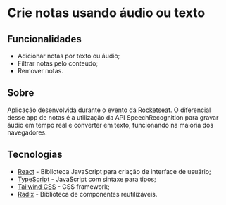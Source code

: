 # Crie notas usando áudio ou texto

## Funcionalidades

- Adicionar notas por texto ou áudio;
- Filtrar notas pelo conteúdo;
- Remover notas.

## Sobre

Aplicação desenvolvida durante o evento da [Rocketseat](https://github.com/Rocketseat). O diferencial desse app de notas é a utilização da API SpeechRecognition para gravar áudio em tempo real e converter em texto, funcionando na maioria dos navegadores.

## Tecnologias

- [React](https://pt-br.reactjs.org/) - Biblioteca JavaScript para criação de interface de usuário;
- [TypeScript](https://www.typescriptlang.org/) - JavaScript com sintaxe para tipos;
- [Tailwind CSS](https://tailwindcss.com/) - CSS framework;
- [Radix](https://www.radix-ui.com/) - Biblioteca de componentes reutilizáveis.
